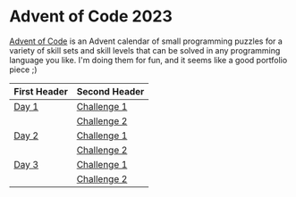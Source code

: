 
# Advent of Code 2023

[Advent of Code](https://adventofcode.com/) is an Advent calendar of small programming puzzles for a variety of skill sets and skill levels that can be solved in any programming language you like. I'm doing them for fun, and it seems like a good portfolio piece ;)

|  First Header   | Second Header |
| --------------- | ------------- |
| [Day 1](/Day01) | [Challenge 1](/Day01/Challenge1.cs) |
|                 | [Challenge 2](/Day01/Challenge2.cs) |
| [Day 2](/Day02) | [Challenge 1](/Day02/Challenge1.cs) |
|                 | [Challenge 2](/Day02/Challenge2.cs) |
| [Day 3](/Day03) | [Challenge 1](/Day03/Challenge1.cs) |
|                 | [Challenge 2](/Day03/Challenge2.cs) |
